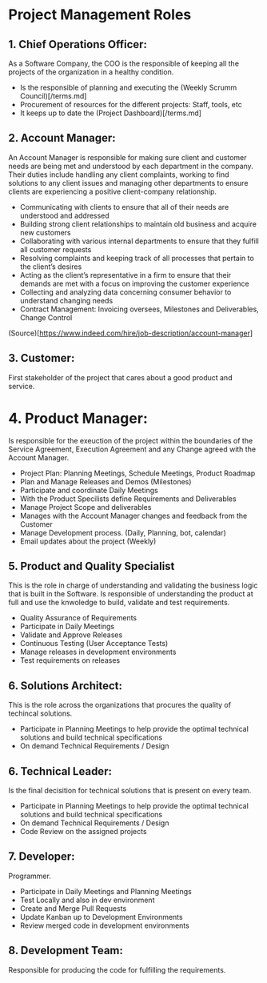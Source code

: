 # Project Management Roles


## 1. Chief Operations Officer:

As a Software Company, the COO is the responsible of keeping all the projects of the organization in a healthy condition. 

- Is the responsible of planning and executing the (Weekly Scrumm Council)[/terms.md]
- Procurement of resources for the different projects: Staff, tools, etc
- It keeps up to date the (Project Dashboard)[/terms.md]


## 2. Account Manager:

An Account Manager is responsible for making sure client and customer needs are being met and understood by each department in the company. Their duties include handling any client complaints, working to find solutions to any client issues and managing other departments to ensure clients are experiencing a positive client-company relationship.

- Communicating with clients to ensure that all of their needs are understood and addressed
- Building strong client relationships to maintain old business and acquire new customers
- Collaborating with various internal departments to ensure that they fulfill all customer requests
- Resolving complaints and keeping track of all processes that pertain to the client’s desires
- Acting as the client’s representative in a firm to ensure that their demands are met with a focus on improving the customer experience
- Collecting and analyzing data concerning consumer behavior to understand changing needs
- Contract Management: Invoicing oversees, Milestones and Deliverables, Change Control

(Source)[https://www.indeed.com/hire/job-description/account-manager]


## 3. Customer: 

First stakeholder of the project that cares about a good product and service.

# 4. Product Manager: 

Is responsible for the exeuction of the project within the boundaries of the Service Agreement, Execution Agreement and any Change agreed with the Account Manager.

- Project Plan: Planning Meetings, Schedule Meetings, Product Roadmap
- Plan and Manage Releases and Demos (Milestones)
- Participate and coordinate Daily Meetings
- With the Product Specilists define Requirements and Deliverables
- Manage Project Scope and deliverables
- Manages with the Account Manager changes and feedback from the Customer
- Manage Development process. (Daily, Planning, bot, calendar)
- Email updates about the project (Weekly)


## 5. Product and Quality Specialist

This is the role in charge of understanding and validating the business logic that is built in the Software. Is responsible of understanding the product at full and use the knwoledge to build, validate and test requirements.

- Quality Assurance of Requirements
- Participate in Daily Meetings
- Validate and Approve Releases
- Continuous Testing (User Acceptance Tests)
- Manage releases in development environments
- Test requirements on releases

## 6. Solutions Architect:

This is the role across the organizations that procures the quality of techincal solutions.

- Participate in Planning Meetings to help provide the optimal technical solutions and build technical specifications
- On demand Technical Requirements / Design

## 6. Technical Leader:

Is the final decisition for technical solutions that is present on every team.

- Participate in Planning Meetings to help provide the optimal technical solutions and build technical specifications
- On demand Technical Requirements / Design
- Code Review on the assigned projects

## 7. Developer:

Programmer.

- Participate in Daily Meetings and Planning Meetings
- Test Locally and also in dev environment
- Create and Merge Pull Requests
- Update Kanban up to Development Environments
- Review merged code in development environments


## 8. Development Team: 

Responsible for producing the code for fulfilling the requirements.

<!--stackedit_data:
eyJoaXN0b3J5IjpbMTEwODgwNTEwNF19
-->